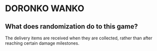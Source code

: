 # DORONKO WANKO

## What does randomization do to this game?

The delivery items are received when they are collected, rather than after reaching certain damage milestones.